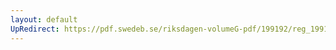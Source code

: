 ```yaml
---
layout: default
UpRedirect: https://pdf.swedeb.se/riksdagen-volumeG-pdf/199192/reg_199192/reg_199192_1049.pdf
---
```

